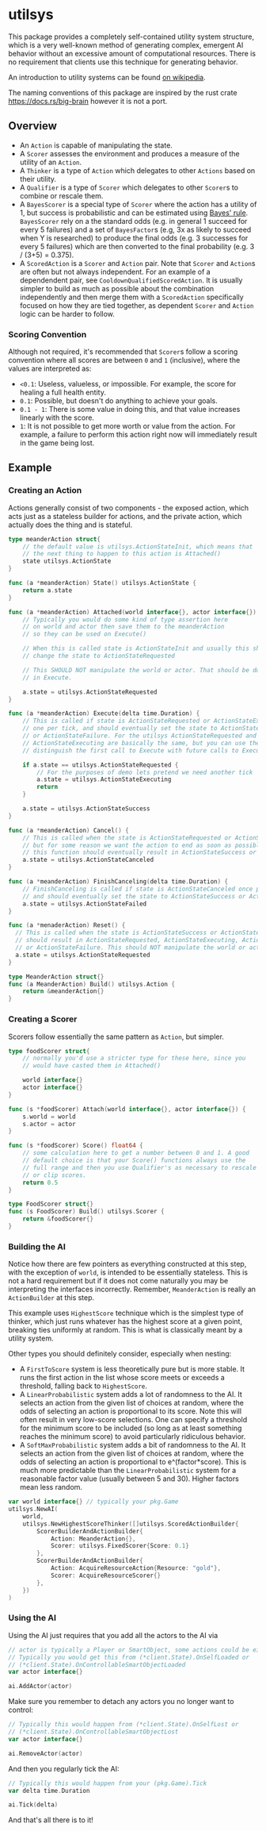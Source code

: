 # utilsys

This package provides a completely self-contained utility system structure,
which is a very well-known method of generating complex, emergent AI behavior
without an excessive amount of computational resources. There is no requirement
that clients use this technique for generating behavior.

An introduction to utility systems can be found
[on wikipedia](https://en.wikipedia.org/wiki/Utility_system).

The naming conventions of this package are inspired by the rust crate
https://docs.rs/big-brain however it is not a port.

## Overview

- An `Action` is capable of manipulating the state.
- A `Scorer` assesses the environment and produces a measure of the utility of
  an `Action`.
- A `Thinker` is a type of `Action` which delegates to other `Actions` based on
  their utility.
- A `Qualifier` is a type of `Scorer` which delegates to other `Scorer`s to
  combine or rescale them.
- A `BayesScorer` is a special type of `Scorer` where the action has a utility
  of 1, but success is probabilistic and can be estimated using
  [Bayes' rule](https://www.youtube.com/watch?v=lG4VkPoG3ko).
  `BayesScorer` rely on a the standard odds (e.g. in general 1 succeed for every
  5 failures) and a set of `BayesFactor`s (e.g, 3x as likely to succeed when Y
  is researched) to produce the final odds (e.g. 3 successes for every 5
  failures) which are then converted to the final probability (e.g. 3 / (3+5) =
  0.375).
- A `ScoredAction` is a `Scorer` and `Action` pair. Note that `Scorer` and
  `Action`s are often but not always independent. For an example of a
  dependendent pair, see `CooldownQualifiedScoredAction`. It is usually simpler
  to build as much as possible about the combination independently and then
  merge them with a `ScoredAction` specifically focused on how they are tied
  together, as dependent `Scorer` and `Action` logic can be harder to follow.

### Scoring Convention

Although not required, it's recommended that `Scorer`s follow a scoring
convention where all scores are between `0` and `1` (inclusive), where
the values are interpreted as:

- `<0.1`: Useless, valueless, or impossible. For example, the score for healing
  a full health entity.
- `0.1`: Possible, but doesn't do anything to achieve your goals.
- `0.1 - 1`: There is some value in doing this, and that value increases
  linearly with the score.
- `1`: It is not possible to get more worth or value from the action. For
  example, a failure to perform this action right now will immediately result in
  the game being lost.

## Example

### Creating an Action

Actions generally consist of two components - the exposed action, which acts
just as a stateless builder for actions, and the private action, which actually
does the thing and is stateful.

```go
type meanderAction struct{
    // the default value is utilsys.ActionStateInit, which means that
    // the next thing to happen to this action is Attached()
    state utilsys.ActionState
}

func (a *meanderAction) State() utilsys.ActionState {
    return a.state
}

func (a *meanderAction) Attached(world interface{}, actor interface{}) {
    // Typically you would do some kind of type assertion here
    // on world and actor then save them to the meanderAction
    // so they can be used on Execute()

    // When this is called state is ActionStateInit and usually this should
    // change the state to ActionStateRequested

    // This SHOULD NOT manipulate the world or actor. That should be done
    // in Execute.

    a.state = utilsys.ActionStateRequested
}

func (a *meanderAction) Execute(delta time.Duration) {
    // This is called if state is ActionStateRequested or ActionStateExecuting,
    // one per tick, and should eventually set the state to ActionStateSuccess
    // or ActionStateFailure. For the utilsys ActionStateRequested and
    // ActionStateExecuting are basically the same, but you can use them to
    // distinguish the first call to Execute with future calls to Execute

    if a.state == utilsys.ActionStateRequested {
        // For the purposes of demo lets pretend we need another tick
        a.state = utilsys.ActionStateExecuting
        return
    }

    a.state = utilsys.ActionStateSuccess
}

func (a *meanderAction) Cancel() {
    // This is called when the state is ActionStateRequested or ActionStateExecuting,
    // but for some reason we want the action to end as soon as possible. Invoking
    // this function should eventually result in ActionStateSuccess or ActionStateFailure.
    a.state = utilsys.ActionStateCanceled
}

func (a *meanderAction) FinishCanceling(delta time.Duration) {
    // FinishCanceling is called if state is ActionStateCanceled once per tick
    // and should eventually set the state to ActionStateSuccess or ActionStateFailure.
    a.state = utilsys.ActionStateFailed
}

func (a *menaderAction) Reset() {
  // This is called when the state is ActionStateSuccess or ActionStateFailure and
  // should result in ActionStateRequested, ActionStateExecuting, ActionStateSuccess,
  // or ActionStateFailure. This should NOT manipulate the world or actor.
  a.state = utilsys.ActionStateRequested
}

type MeanderAction struct{}
func (a MeanderAction) Build() utilsys.Action {
    return &meanderAction{}
}
```

### Creating a Scorer

Scorers follow essentially the same pattern as `Action`, but simpler.

```go
type foodScorer struct{
    // normally you'd use a stricter type for these here, since you
    // would have casted them in Attached()

    world interface{}
    actor interface{}
}

func (s *foodScorer) Attach(world interface{}, actor interface{}) {
    s.world = world
    s.actor = actor
}

func (s *foodScorer) Score() float64 {
    // some calculation here to get a number between 0 and 1. A good
    // default choice is that your Score() functions always use the
    // full range and then you use Qualifier's as necessary to rescale
    // or clip scores.
    return 0.5
}

type FoodScorer struct{}
func (s FoodScorer) Build() utilsys.Scorer {
    return &foodScorer{}
}
```

### Building the AI

Notice how there are few pointers as everything constructed at this step, with
the exception of `world`, is intended to be essentially stateless. This is not a
hard requirement but if it does not come naturally you may be interpreting the
interfaces incorrectly. Remember, `MeanderAction` is really an `ActionBuilder`
at this step.

This example uses `HighestScore` technique which is the simplest type of
thinker, which just runs whatever has the highest score at a given point,
breaking ties uniformly at random. This is what is classically meant by
a utility system.

Other types you should definitely consider, especially when nesting:

- A `FirstToScore` system is less theoretically pure but is more stable. It
  runs the first action in the list whose score meets or exceeds a threshold,
  falling back to `HighestScore`.
- A `LinearProbabilistic` system adds a lot of randomness to the AI. It selects
  an action from the given list of choices at random, where the odds of
  selecting an action is proportional to its score. Note this will often result
  in very low-score selections. One can specify a threshold for the minimum
  score to be included (so long as at least something reaches the minimum score)
  to avoid particularly ridiculous behavior.
- A `SoftMaxProbabilistic` system adds a bit of randomness to the AI. It selects
  an action from the given list of choices at random, where the odds of
  selecting an action is proportional to e^(factor*score). This is much more
  predictable than the `LinearProbabilistic` system for a reasonable factor value
  (usually between 5 and 30). Higher factors mean less random.

```go
var world interface{} // typically your pkg.Game
utilsys.NewAI(
    world,
    utilsys.NewHighestScoreThinker([]utilsys.ScoredActionBuilder{
        ScorerBuilderAndActionBuilder{
            Action: MeanderAction{},
            Scorer: utilsys.FixedScorer{Score: 0.1}
        },
        ScorerBuilderAndActionBuilder{
            Action: AcquireResourceAction{Resource: "gold"},
            Scorer: AcquireResourceScorer{}
        },
    })
)
```

### Using the AI

Using the AI just requires that you add all the actors to the AI via

```go
// actor is typically a Player or SmartObject, some actions could be either.
// Typically you would get this from (*client.State).OnSelfLoaded or
// (*client.State).OnControllableSmartObjectLoaded
var actor interface{}

ai.AddActor(actor)
```

Make sure you remember to detach any actors you no longer want to
control:

```go
// Typically this would happen from (*client.State).OnSelfLost or
// (*client.State).OnControllableSmartObjectLost
var actor interface{}

ai.RemoveActor(actor)
```

And then you regularly tick the AI:


```go
// Typically this would happen from your (pkg.Game).Tick
var delta time.Duration

ai.Tick(delta)
```

And that's all there is to it!
